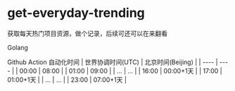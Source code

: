 # get-everyday-trending
获取每天热门项目资源，做个记录，后续可还可以在来翻看

Golang

Github Action 自动化时间
|  世界协调时间(UTC)   | 北京时间(Beijing)  |
|  ----  | ----  |
| 00:00  | 08:00 |
| 01:00  | 09:00 |
| ...  | ... |
| 16:00  | 00:00+1天 |
| 17:00  | 01:00+1天 |
| ...  | ... |
| 23:00 | 07:00+1天 |
